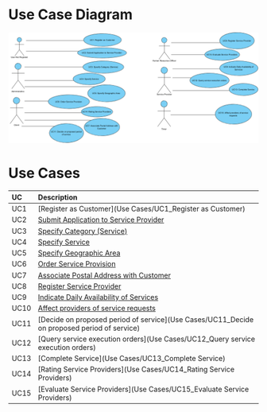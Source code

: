 # Use Case Diagram

![DUC_App.png](https://github.com/GabrielPelosi/Isep-Lapr2/blob/master/wiki/Use%20Cases/DUC_App.png)

# Use Cases
| UC  | Description                                                               |                   
|:----|:------------------------------------------------------------------------|
| UC1 | [Register as Customer](Use Cases/UC1_Register as Customer)   |
| UC2 | [Submit Application to Service Provider](https://github.com/GabrielPelosi/Isep-Lapr2/blob/master/wiki/Use%20Cases/UC2_Submit%20Application%20to%20Service%20Provider.md)  |
| UC3 | [Specify Category (Service)](https://github.com/GabrielPelosi/Isep-Lapr2/blob/master/wiki/Use%20Cases/UC3_Specify%20Category%20(Service).md)|
| UC4 | [Specify Service](https://github.com/GabrielPelosi/Isep-Lapr2/blob/master/wiki/Use%20Cases/UC4_Specify%20Service.md)|
| UC5 | [Specify Geographic Area](https://github.com/GabrielPelosi/Isep-Lapr2/blob/master/wiki/Use%20Cases/UC5_Specify%20Geographic%20Area.md)|
| UC6 | [Order Service Provision](https://github.com/GabrielPelosi/Isep-Lapr2/blob/master/wiki/Use%20Cases/UC6_Order%20Service%20Provision.md)|
| UC7 | [Associate Postal Address with Customer](https://github.com/GabrielPelosi/Isep-Lapr2/blob/master/wiki/Use%20Cases/UC7_Associate%20Postal%20Address%20with%20Customer.md)|
| UC8 | [Register Service Provider](https://github.com/GabrielPelosi/Isep-Lapr2/blob/master/wiki/Use%20Cases/UC8_Register%20Service%20Provider.md)|
| UC9 | [Indicate Daily Availability of Services](https://github.com/GabrielPelosi/Isep-Lapr2/blob/master/wiki/Use%20Cases/UC9_Indicate%20Daily%20Availability%20of%20Services.md)|
| UC10 | [Affect providers of service requests](https://github.com/GabrielPelosi/Isep-Lapr2/blob/master/wiki/Use%20Cases/UC10_Affect%20providers%20of%20service%20requests.md)|
| UC11 | [Decide on proposed period of service](Use Cases/UC11_Decide on proposed period of service)|
| UC12 | [Query service execution orders](Use Cases/UC12_Query service execution orders)|
| UC13 | [Complete Service](Use Cases/UC13_Complete Service)|
| UC14 | [Rating Service Providers](Use Cases/UC14_Rating Service Providers)|
| UC15 | [Evaluate Service Providers](Use Cases/UC15_Evaluate Service Providers)|
